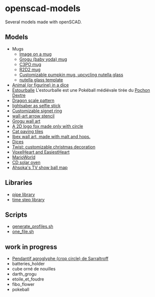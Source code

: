 # openscad-models

Several models made with openSCAD.

## Models

- Mugs
  - [Image on a mug](mug/README.md)
  - [Grogu (baby yoda) mug](mug/README.md#grogu-baby-yoda-mug-upcycling-nutella-glass)
  - [C3PO mug](mug/README.md#c3po-mug-upcycling-nutella-glass)
  - [R2D2 mug](mug/README.md#r2d2-mug-upcycling-nutella-glass)
  - [Customizable pumpkin mug, upcycling nutella glass](pumpkin/README.md)
  - [nutella glass template](mug/README.md#nutella-glass)
- [Animal (or figurine) in a dice](animal_dice/README.md)
- [Estourballe](estourballe/README.md) L'estourballe est une Pokéball médiévale tirée du [Pochon Dextre](https://simondethuillieres.com/product/le-pochon-dextre/)
- [Dragon scale pattern](dragon_scale_pattern/README.md)
- [lightsaber as selfie stick](selfie_saber/README.md)
- [Customizable signet ring](signetRing/README.md)
- [wall-art arrow stencil](arrow/README.md)
- [Grogu wall art](grogu_wall_art/README.md)
- [A 2D logo fox made only with circle](fox/README.md)
- [Cat paving tiles](catTile/README.md)
- [Ibex wall art, made with malt and hops.](ibex/README.md)
- [Dices](dice/README.md)
- [Twist: customizable christmas decoration](twist/README.md)
- [VoxelHeart and EasiestHeart](VoxelHeart/README.md)
- [MarioWorld](MarioWorld/README.md)
- [CD solar oven](CD_solar_oven/README.md)
- [Ahsoka's TV show ball map](ahsoka_ball_map/README.md)

## Libraries

- [pipe library](pipe/README.md)
- [time step library](time_steps/README.md)

## Scripts

- [generate_profiles.sh](openscad_batch/README.md)
- [one_file.sh](openscad_batch/README.md#one_file.sh)

## work in progress

- [Pendantif agroglyphe (crop circle) de Sarraltroff](agroglyphe/README.md)
- batteries_holder
- cube orné de nouilles
- darth_grogu
- etoile_et_foudre
- fibo_flower
- pokeball
